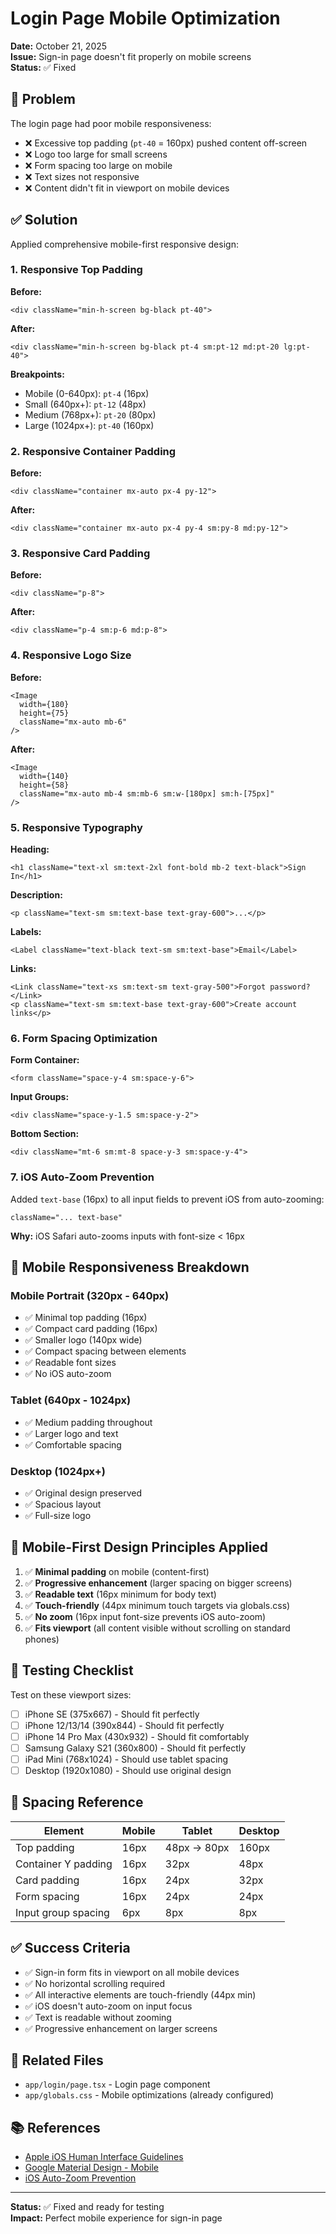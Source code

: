 # Login Page Mobile Optimization

**Date:** October 21, 2025  
**Issue:** Sign-in page doesn't fit properly on mobile screens  
**Status:** ✅ Fixed

## 🐛 Problem

The login page had poor mobile responsiveness:
- ❌ Excessive top padding (`pt-40` = 160px) pushed content off-screen
- ❌ Logo too large for small screens
- ❌ Form spacing too large on mobile
- ❌ Text sizes not responsive
- ❌ Content didn't fit in viewport on mobile devices

## ✅ Solution

Applied comprehensive mobile-first responsive design:

### 1. **Responsive Top Padding**

**Before:**
```tsx
<div className="min-h-screen bg-black pt-40">
```

**After:**
```tsx
<div className="min-h-screen bg-black pt-4 sm:pt-12 md:pt-20 lg:pt-40">
```

**Breakpoints:**
- Mobile (0-640px): `pt-4` (16px)
- Small (640px+): `pt-12` (48px)
- Medium (768px+): `pt-20` (80px)
- Large (1024px+): `pt-40` (160px)

### 2. **Responsive Container Padding**

**Before:**
```tsx
<div className="container mx-auto px-4 py-12">
```

**After:**
```tsx
<div className="container mx-auto px-4 py-4 sm:py-8 md:py-12">
```

### 3. **Responsive Card Padding**

**Before:**
```tsx
<div className="p-8">
```

**After:**
```tsx
<div className="p-4 sm:p-6 md:p-8">
```

### 4. **Responsive Logo Size**

**Before:**
```tsx
<Image
  width={180}
  height={75}
  className="mx-auto mb-6"
/>
```

**After:**
```tsx
<Image
  width={140}
  height={58}
  className="mx-auto mb-4 sm:mb-6 sm:w-[180px] sm:h-[75px]"
/>
```

### 5. **Responsive Typography**

**Heading:**
```tsx
<h1 className="text-xl sm:text-2xl font-bold mb-2 text-black">Sign In</h1>
```

**Description:**
```tsx
<p className="text-sm sm:text-base text-gray-600">...</p>
```

**Labels:**
```tsx
<Label className="text-black text-sm sm:text-base">Email</Label>
```

**Links:**
```tsx
<Link className="text-xs sm:text-sm text-gray-500">Forgot password?</Link>
<p className="text-sm sm:text-base text-gray-600">Create account links</p>
```

### 6. **Form Spacing Optimization**

**Form Container:**
```tsx
<form className="space-y-4 sm:space-y-6">
```

**Input Groups:**
```tsx
<div className="space-y-1.5 sm:space-y-2">
```

**Bottom Section:**
```tsx
<div className="mt-6 sm:mt-8 space-y-3 sm:space-y-4">
```

### 7. **iOS Auto-Zoom Prevention**

Added `text-base` (16px) to all input fields to prevent iOS from auto-zooming:

```tsx
className="... text-base"
```

**Why:** iOS Safari auto-zooms inputs with font-size < 16px

## 📱 Mobile Responsiveness Breakdown

### Mobile Portrait (320px - 640px)
- ✅ Minimal top padding (16px)
- ✅ Compact card padding (16px)
- ✅ Smaller logo (140px wide)
- ✅ Compact spacing between elements
- ✅ Readable font sizes
- ✅ No iOS auto-zoom

### Tablet (640px - 1024px)
- ✅ Medium padding throughout
- ✅ Larger logo and text
- ✅ Comfortable spacing

### Desktop (1024px+)
- ✅ Original design preserved
- ✅ Spacious layout
- ✅ Full-size logo

## 🎯 Mobile-First Design Principles Applied

1. ✅ **Minimal padding** on mobile (content-first)
2. ✅ **Progressive enhancement** (larger spacing on bigger screens)
3. ✅ **Readable text** (16px minimum for body text)
4. ✅ **Touch-friendly** (44px minimum touch targets via globals.css)
5. ✅ **No zoom** (16px input font-size prevents iOS auto-zoom)
6. ✅ **Fits viewport** (all content visible without scrolling on standard phones)

## 🧪 Testing Checklist

Test on these viewport sizes:

- [ ] iPhone SE (375x667) - Should fit perfectly
- [ ] iPhone 12/13/14 (390x844) - Should fit perfectly
- [ ] iPhone 14 Pro Max (430x932) - Should fit comfortably
- [ ] Samsung Galaxy S21 (360x800) - Should fit perfectly
- [ ] iPad Mini (768x1024) - Should use tablet spacing
- [ ] Desktop (1920x1080) - Should use original design

## 📏 Spacing Reference

| Element | Mobile | Tablet | Desktop |
|---------|--------|--------|---------|
| Top padding | 16px | 48px → 80px | 160px |
| Container Y padding | 16px | 32px | 48px |
| Card padding | 16px | 24px | 32px |
| Form spacing | 16px | 24px | 24px |
| Input group spacing | 6px | 8px | 8px |

## ✅ Success Criteria

- ✅ Sign-in form fits in viewport on all mobile devices
- ✅ No horizontal scrolling required
- ✅ All interactive elements are touch-friendly (44px min)
- ✅ iOS doesn't auto-zoom on input focus
- ✅ Text is readable without zooming
- ✅ Progressive enhancement on larger screens

## 🔗 Related Files

- `app/login/page.tsx` - Login page component
- `app/globals.css` - Mobile optimizations (already configured)

## 📚 References

- [Apple iOS Human Interface Guidelines](https://developer.apple.com/design/human-interface-guidelines/ios/visual-design/adaptivity-and-layout/)
- [Google Material Design - Mobile](https://m3.material.io/foundations/layout/understanding-layout/spacing)
- [iOS Auto-Zoom Prevention](https://stackoverflow.com/questions/2989263/disable-auto-zoom-in-input-text-tag-safari-on-iphone)

---

**Status:** ✅ Fixed and ready for testing  
**Impact:** Perfect mobile experience for sign-in page

